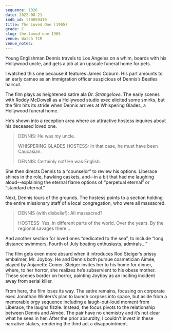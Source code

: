 ```yaml
---
sequence: 1326
date: 2022-08-21
imdb_id: tt0059410
title: The Loved One (1965)
grade: C
slug: the-loved-one-1965
venue: Watch TCM
venue_notes:
---
```


Young Englishman Dennis travels to Los Angeles on a whim, boards with his Hollywood uncle, and gets a job at an upscale funeral home for pets.

<!-- end -->

I watched this one because it features James Coburn. His part amounts to an early cameo as an immigration officer suspicious of Dennis’s Beatles haircut.

The film plays as heightened satire ala <span data-imdb-id="tt0057012">_Dr. Strangelove_</span>. The early scenes with Roddy McDowell as a Hollywood studio exec elicited some smirks, but the film hits its stride when Dennis arrives at Whispering Glades, a Hollywood funeral home.

He’s shown into a reception area where an attractive hostess inquires about his deceased loved one.

> DENNIS: He was my uncle.
>
> WHISPERING GLADES HOSTESS: In that case, he must have been Caucasian.
>
> DENNIS: Certainly not! He was English.

She then directs Dennis to a “counselor” to review his options. Liberace shines in the role, hawking caskets, and--in a bit that had me laughing aloud--explaining the eternal flame options of “perpetual eternal” or “standard eternal.”

Next, Dennis tours of the grounds. The hostess points to a section holding the entire missionary staff of a local congregation, who were all massacred.

> DENNIS (with disbelief): All massacred?
>
> HOSTESS: Yes, in different parts of the world. Over the years. By the regional savages there...

And another section for loved ones “dedicated to the sea”, to include “long distance swimmers, Fourth of July boating enthusiasts, admirals…”

The film gets even more absurd when it introduces Rod Steiger’s prissy embalmer, Mr. Joyboy. He and Dennis both pursue cosmetician Aimée, played by Anjanette Comer. Steiger invites her to his home for dinner, where, to her horror, she realizes he’s subservient to his obese mother. These scenes border on horror, painting Joyboy as an inciting incident away from serial killer.

From here, the film loses its way. The satire remains, focusing on corporate exec Jonathan Winters’s plan to launch corpses into space, but aside from a memorable orgy sequence including a laugh-out-loud moment from Liberace, the laughs fizzle. Instead, the focus pivots to the relationship between Dennis and Aimée. The pair have no chemistry and it’s not clear what he sees in her. After the prior absurdity, I couldn’t invest in these narrative stakes, rendering the third act a disappointment.
